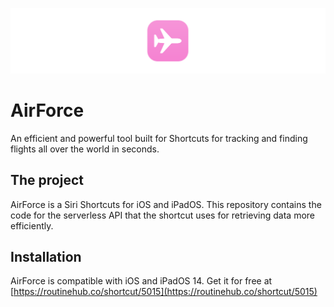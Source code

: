 ![banner](./images/banner.png)
# AirForce
An efficient and powerful tool built for Shortcuts for tracking and finding flights all over the world in seconds.

## The project
AirForce is a Siri Shortcuts for iOS and iPadOS. This repository contains the code for the serverless API that the shortcut uses for retrieving data more efficiently.

## Installation
AirForce is compatible with iOS and iPadOS 14. Get it for free at [https://routinehub.co/shortcut/5015](https://routinehub.co/shortcut/5015)